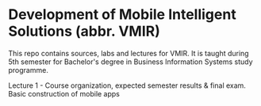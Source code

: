 # Development of Mobile Intelligent Solutions (abbr. VMIR)
This repo contains sources, labs and lectures for VMIR. It is taught during 5th semester for Bachelor's degree in Business Information Systems study programme.

Lecture 1 - Course organization, expected semester results & final exam. Basic construction of mobile apps
